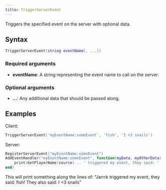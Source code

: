 ```yaml
---
title: TriggerServerEvent
---
```


Triggers the specified event on the server with optional data.

Syntax
------

```lua
TriggerServerEvent(string eventName[, ...])
```

### Required arguments
- **eventName**: A string representing the event name to call on the server.

### Optional arguments
- **...**: Any additional data that should be passed along.

Examples
--------
Client:
```lua
TriggerServerEvent('myEventName:someEvent', 'fish', 'I <3 snails')
```
Server:
```lua
RegisterServerEvent("myEventName:someEvent")
AddEventHandler("myEventName:someEvent", function(myData, myOtherData)
	print(GetPlayerName(source) .. ' triggered my event, they said: ' .. myData .. '! They also said: ' .. myOtherData)
end)
```
This will print something along the lines of: "Jarrrk triggered my event, they said: fish! They also said: I <3 snails"
